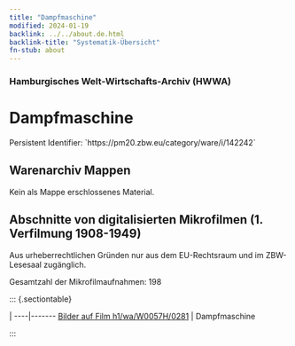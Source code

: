 ```yaml
---
title: "Dampfmaschine"
modified: 2024-01-19
backlink: ../../about.de.html
backlink-title: "Systematik-Übersicht"
fn-stub: about
---
```


### Hamburgisches Welt-Wirtschafts-Archiv (HWWA)

# Dampfmaschine

<div class="hint">Persistent Identifier: `https://pm20.zbw.eu/category/ware/i/142242`</div>







## Warenarchiv Mappen





Kein als Mappe erschlossenes Material.



<a id="filmsections" />

## Abschnitte von digitalisierten Mikrofilmen (1. Verfilmung 1908-1949)

<p>Aus urheberrechtlichen Gründen nur aus dem EU-Rechtsraum und im ZBW-Lesesaal zugänglich.</p>


<p>Gesamtzahl der Mikrofilmaufnahmen: 198</p>





::: {.sectiontable}

 | 
----|-------
<a class="btn" href="https://pm20.zbw.eu/film/h1/wa/W0057H/0281" rel="nofollow">Bilder auf Film h1/wa/W0057H/0281</a> | Dampfmaschine


:::
















